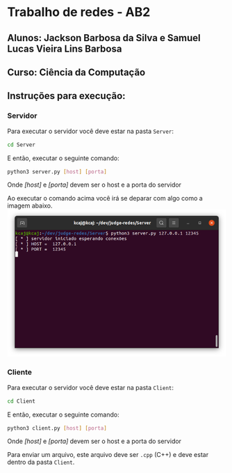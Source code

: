 # Trabalho de redes - AB2
## Alunos: Jackson Barbosa da Silva e Samuel Lucas Vieira Lins Barbosa
## Curso: Ciência da Computação

## Instruções para execução:

### Servidor

Para executar o servidor você deve estar na pasta ```Server```:

```bash
cd Server
```

E então, executar o seguinte comando:
```sh
python3 server.py [host] [porta]
```
Onde *[host]* e *[porta]* devem ser o host e a porta do servidor

Ao executar o comando acima você irá se deparar com algo como a imagem abaixo.
![run_server](screenshots/run_server.png)

### Cliente

Para executar o servidor você deve estar na pasta ```Client```:

```bash
cd Client
```

E então, executar o seguinte comando:
```sh
python3 client.py [host] [porta]
```

Onde *[host]* e *[porta]* devem ser o host e a porta do servidor

Para enviar um arquivo, este arquivo deve ser ```.cpp``` (C++) e deve estar dentro da pasta ```Client```.